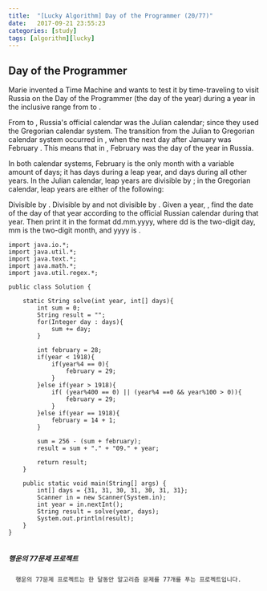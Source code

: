 ```yaml
---
title:  "[Lucky Algorithm] Day of the Programmer (20/77)"
date:   2017-09-21 23:55:23
categories: [study]
tags: [algorithm][lucky]
---
```

## Day of the Programmer
Marie invented a Time Machine and wants to test it by time-traveling to visit Russia on the Day of the Programmer (the  day of the year) during a year in the inclusive range from  to .

From  to , Russia's official calendar was the Julian calendar; since  they used the Gregorian calendar system. The transition from the Julian to Gregorian calendar system occurred in , when the next day after January  was February . This means that in , February  was the  day of the year in Russia.

In both calendar systems, February is the only month with a variable amount of days; it has  days during a leap year, and  days during all other years. In the Julian calendar, leap years are divisible by ; in the Gregorian calendar, leap years are either of the following:

Divisible by .
Divisible by  and not divisible by .
Given a year, , find the date of the  day of that year according to the official Russian calendar during that year. Then print it in the format dd.mm.yyyy, where dd is the two-digit day, mm is the two-digit month, and yyyy is .

```
import java.io.*;
import java.util.*;
import java.text.*;
import java.math.*;
import java.util.regex.*;

public class Solution {

    static String solve(int year, int[] days){
        int sum = 0;
        String result = "";
        for(Integer day : days){
            sum += day;
        }

        int february = 28;
        if(year < 1918){
            if(year%4 == 0){
                february = 29;
            }
        }else if(year > 1918){
            if( (year%400 == 0) || (year%4 ==0 && year%100 > 0)){
                february = 29;
            }
        }else if(year == 1918){
            february = 14 + 1;
        }

        sum = 256 - (sum + february);
        result = sum + "." + "09." + year;

        return result;
    }

    public static void main(String[] args) {
        int[] days = {31, 31, 30, 31, 30, 31, 31};
        Scanner in = new Scanner(System.in);
        int year = in.nextInt();
        String result = solve(year, days);
        System.out.println(result);
    }
}


```

##### 행운의 77문제 프로젝트
```
  행운의 77문제 프로젝트는 한 달동안 알고리즘 문제를 77개를 푸는 프로젝트입니다.
```
